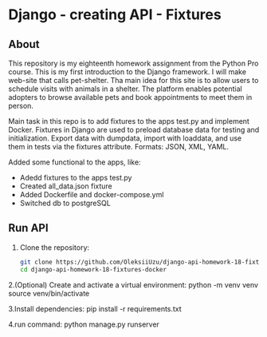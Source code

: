 # Django - creating API - Fixtures 

## About
This repository is my eighteenth homework assignment from the Python Pro course. This is my first introduction to the Django framework.
I will make web-site that calls pet-shelter. Tha main idea for this site is to allow users to schedule visits with animals in a shelter. 
The platform enables potential adopters to browse available pets and book appointments to meet them in person.

Main task in this repo is to add fixtures to the apps test.py and implement Docker.
Fixtures in Django are used to preload database data for testing and initialization. 
Export data with dumpdata, import with loaddata, and use them in tests via the fixtures attribute. 
Formats: JSON, XML, YAML.

Added some functional to the apps, like:
- Adedd fixtures to the apps test.py
- Created all_data.json fixture
- Added Dockerfile and docker-compose.yml
- Switched db to postgreSQL

## Run API
1. Clone the repository:  
   ```bash
   git clone https://github.com/OleksiiUzu/django-api-homework-18-fixtures-docker.git
   cd django-api-homework-18-fixtures-docker
2.(Optional) Create and activate a virtual environment:
  python -m venv venv
  source venv/bin/activate

3.Install dependencies:
  pip install -r requirements.txt

4.run command:
    python manage.py runserver
